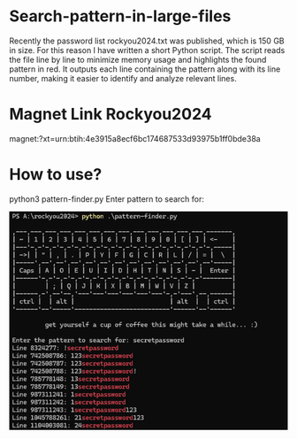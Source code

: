 # Search-pattern-in-large-files

Recently the password list rockyou2024.txt was published, which is 150 GB in size. For this reason I have written a short Python script. The script reads the file line by line to minimize memory usage and highlights the found pattern in red. It outputs each line containing the pattern along with its line number, making it easier to identify and analyze relevant lines.

# Magnet Link Rockyou2024

magnet:?xt=urn:btih:4e3915a8ecf6bc174687533d93975b1ff0bde38a

# How to use? 

python3 pattern-finder.py
Enter pattern to search for: 

![Banner](images/screenshot-example.png)

